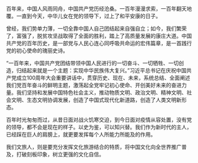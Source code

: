 百年来，中国人风雨同舟，中国共产党历经沧桑。一百年漫漫求索，一百年翻天地覆。一直到今天，中华儿女在党的领导下，过上了和平安康的日子。

曾经，我们势单力薄，一切全靠中国人自己团结起来自强自立；如今，我们繁荣了，富强了，脱贫攻坚战取得了全面的胜利，踏上了高质量发展的康庄大道。中国共产党的百年历史，是一部党与人民心连心同呼吸共命运的宏伟篇章，是一首践行党的初心使命的瑰丽史诗。

“一百年来，中国共产党团结带领中国人民进行的一切奋斗、一切牺牲、一切创造，归结起来就是一个主题：实现中华民族伟大复兴。”习近平总书记在庆祝中国共产党成立100周年大会重要讲话中，贯穿历史、现在、未来，系统总结、全面阐述我们党百年奋斗的鲜明主题，激荡起全党牢记初心使命、开创美好未来的奋进力量。我们坚持和发展中国特色社会主义，推动物质文明、政治文明、精神文明、社会文明、生态文明协调发展，创造了中国式现代化新道路，创造了人类文明新形态。

百年时光匆匆而过，从昔日面对战火饥寒交迫，到今日面对疫情从容处置，没有党的领导，都不会是现在的样子。以史为鉴，可以知兴替。我们作为新时代的主人，已经踩在巨人的肩膀上，就更要发挥每个人所能力所能及的作用。

我们文旅人，则是要充分发挥文化旅游结合的特质，将中国文化向全世界推广普及，打破刻板印象，树立更强的文化自信。